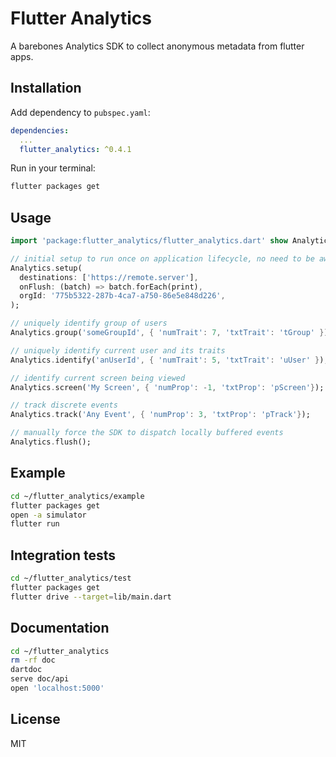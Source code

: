 # Flutter Analytics

A barebones Analytics SDK to collect anonymous metadata from flutter apps.

## Installation

Add dependency to `pubspec.yaml`:

```yaml
dependencies:
  ...
  flutter_analytics: ^0.4.1
```

Run in your terminal:

```sh
flutter packages get
```

## Usage

```dart
import 'package:flutter_analytics/flutter_analytics.dart' show Analytics;

// initial setup to run once on application lifecycle, no need to be awaited
Analytics.setup(
  destinations: ['https://remote.server'],
  onFlush: (batch) => batch.forEach(print),
  orgId: '775b5322-287b-4ca7-a750-86e5e848d226',
);

// uniquely identify group of users
Analytics.group('someGroupId', { 'numTrait': 7, 'txtTrait': 'tGroup' });

// uniquely identify current user and its traits
Analytics.identify('anUserId', { 'numTrait': 5, 'txtTrait': 'uUser' });

// identify current screen being viewed
Analytics.screen('My Screen', { 'numProp': -1, 'txtProp': 'pScreen'});

// track discrete events
Analytics.track('Any Event', { 'numProp': 3, 'txtProp': 'pTrack'});

// manually force the SDK to dispatch locally buffered events
Analytics.flush();
```

## Example

```sh
cd ~/flutter_analytics/example
flutter packages get
open -a simulator
flutter run
```

## Integration tests

```sh
cd ~/flutter_analytics/test
flutter packages get
flutter drive --target=lib/main.dart
```

## Documentation

```sh
cd ~/flutter_analytics
rm -rf doc
dartdoc
serve doc/api
open 'localhost:5000'
```

## License

MIT
